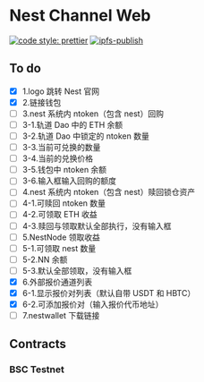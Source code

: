 # Nest Channel Web

[![code style: prettier](https://img.shields.io/badge/code_style-prettier-ff69b4.svg?style=flat-square)](https://github.com/prettier/prettier) [![ipfs-publish](https://github.com/NEST-Protocol/NEST-Channel-Web/actions/workflows/main.yml/badge.svg)](https://github.com/NEST-Protocol/NEST-Channel-Web/actions/workflows/main.yml)

## To do

- [x] 1.logo 跳转 Nest 官网
- [x] 2.链接钱包
- [ ] 3.nest 系统内 ntoken（包含 nest）回购
- [ ] 3-1.轨道 Dao 中的 ETH 余额
- [ ] 3-2.轨道 Dao 中锁定的 ntoken 数量
- [ ] 3-3.当前可兑换的数量
- [ ] 3-4.当前的兑换价格
- [ ] 3-5.钱包中 ntoken 余额
- [ ] 3-6.输入框输入回购的额度
- [ ] 4.nest 系统内 ntoken（包含 nest）赎回锁仓资产
- [ ] 4-1.可赎回 ntoken 数量
- [ ] 4-2.可领取 ETH 收益
- [ ] 4-3.赎回与领取默认全部执行，没有输入框
- [ ] 5.NestNode 领取收益
- [ ] 5-1.可领取 nest 数量
- [ ] 5-2.NN 余额
- [ ] 5-3.默认全部领取，没有输入框
- [x] 6.外部报价通道列表
- [x] 6-1.显示报价对列表（默认自带 USDT 和 HBTC）
- [x] 6-2.可添加报价对（输入报价代币地址）
- [ ] 7.nestwallet 下载链接

## Contracts

### BSC Testnet
